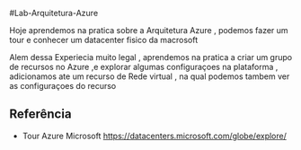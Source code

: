 
#Lab-Arquitetura-Azure

Hoje aprendemos na pratica sobre a Arquitetura Azure , podemos fazer um tour e conhecer um datacenter fisico da macrosoft 
 
 Alem dessa Experiecia muito legal , aprendemos na pratica a criar um grupo de recursos no Azure ,e explorar algumas configuraçoes na plataforma , adicionamos ate um recurso de Rede virtual , na qual podemos tambem ver as configuraçoes do recurso 

 
## Referência

 - Tour Azure Microsoft https://datacenters.microsoft.com/globe/explore/

